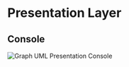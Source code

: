 <!-- markdownlint-disable MD013 -->
# Presentation Layer

## Console

![Graph UML Presentation Console](../assets/images/presentation-console.graphviz.svg)

